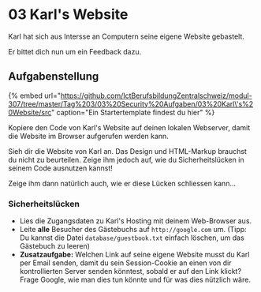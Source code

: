 # 03 Karl's Website

Karl hat sich aus Intersse an Computern seine eigene Website gebastelt.

Er bittet dich nun um ein Feedback dazu.

## Aufgabenstellung

{% embed url="https://github.com/IctBerufsbildungZentralschweiz/modul-307/tree/master/Tag%203/03%20Security%20Aufgaben/03%20Karl\'s%20Website/src" caption="Ein Startertemplate findest du hier" %}

Kopiere den Code von Karl's Website auf deinen lokalen Webserver, damit die Website im Browser aufgerufen werden kann.

Sieh dir die Website von Karl an. Das Design und HTML-Markup brauchst du nicht zu beurteilen. Zeige ihm jedoch auf, wie du Sicherheitslücken in seinem Code ausnutzen kannst!

Zeige ihm dann natürlich auch, wie er diese Lücken schliessen kann...

### Sicherheitslücken

* Lies die Zugangsdaten zu Karl's Hosting mit deinem Web-Browser aus.
* Leite **alle** Besucher des Gästebuchs auf `http://google.com` um. \(Tipp: Du kannst die Datei `database/guestbook.txt` einfach löschen, um das Gästebuch zu leeren\)
* **Zusatzaufgabe:** Welchen Link auf seine eigene Website musst du Karl per Email senden, damit du sein Session-Cookie an einen von dir kontrollierten Server senden könntest, sobald er auf den Link klickt? Frage Google, wie man dies tun könnte und für was dies nützlich wäre.

